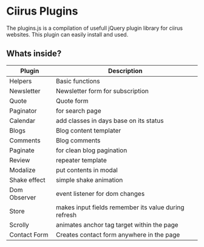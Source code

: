 # Ciirus Plugins
The plugins.js is a compilation of usefull jQuery plugin library for ciirus websites. 
This plugin can easily install and used. 



## Whats inside?
| Plugin | Description|
| ------ | ------ |
| Helpers | Basic functions
| Newsletter | Newsletter form for subscription
| Quote | Quote form
| Paginator | for search page
| Calendar | add classes in days base on its status
| Blogs | Blog content templater
| Comments | Blog comments
| Paginate | for clean blog pagination
| Review | repeater template 
| Modalize | put contents in modal
| Shake effect | simple shake animation
| Dom Observer | event listener for dom changes
| Store | makes input fields remember its value during refresh
| Scrolly | animates anchor tag target within the page 
| Contact Form | Creates contact form anywhere in the page
